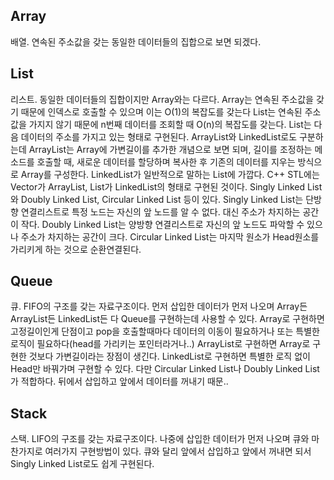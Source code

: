 ## Array
배열. 연속된 주소값을 갖는 동일한 데이터들의 집합으로 보면 되겠다.

## List
리스트. 동일한 데이터들의 집합이지만 Array와는 다르다.
Array는 연속된 주소값을 갖기 때문에 인덱스로 호출할 수 있으며 이는 O(1)의 복잡도를 갖는다
List는 연속된 주소값을 가지지 않기 때문에 n번째 데이터를 조회할 때 O(n)의 복잡도를 갖는다.
List는 다음 데이터의 주소를 가지고 있는 형태로 구현된다.
ArrayList와 LinkedList로도 구분하는데
ArrayList는 Array에 가변길이를 추가한 개념으로 보면 되며, 길이를 조정하는 메소드를 호출할 때, 새로운 데이터를 할당하며 복사한 후 기존의 데이터를 지우는 방식으로 Array를 구성한다.
LinkedList가 일반적으로 말하는 List에 가깝다.
C++ STL에는 Vector가 ArrayList, List가 LinkedList의 형태로 구현된 것이다.
Singly Linked List와 Doubly Linked List, Circular Linked List 등이 있다.
Singly Linked List는 단방향 연결리스트로 특정 노드는 자신의 앞 노드를 알 수 없다. 대신 주소가 차지하는 공간이 작다.
Doubly Linked List는 양방향 연결리스트로 자신의 앞 노드도 파악할 수 있으나 주소가 차지하는 공간이 크다.
Circular Linked List는 마지막 원소가 Head원소를 가리키게 하는 것으로 순환연결된다.

## Queue
큐. FIFO의 구조를 갖는 자료구조이다.
먼저 삽입한 데이터가 먼저 나오며
Array든 ArrayList든 LinkedList든 다 Queue를 구현하는데 사용할 수 있다.
Array로 구현하면 고정길이인게 단점이고 pop을 호출할때마다 데이터의 이동이 필요하거나 또는 특별한 로직이 필요하다(head를 가리키는 포인터라거나..)
ArrayList로 구현하면 Array로 구현한 것보다 가변길이라는 장점이 생긴다.
LinkedList로 구현하면 특별한 로직 없이 Head만 바꿔가며 구현할 수 있다. 다만 Circular Linked List나 Doubly Linked List가 적합하다. 뒤에서 삽입하고 앞에서 데이터를 꺼내기 때문..

## Stack
스택. LIFO의 구조를 갖는 자료구조이다.
나중에 삽입한 데이터가 먼저 나오며
큐와 마찬가지로 여러가지 구현방법이 있다.
큐와 달리 앞에서 삽입하고 앞에서 꺼내면 되서 Singly Linked List로도 쉽게 구현된다.

